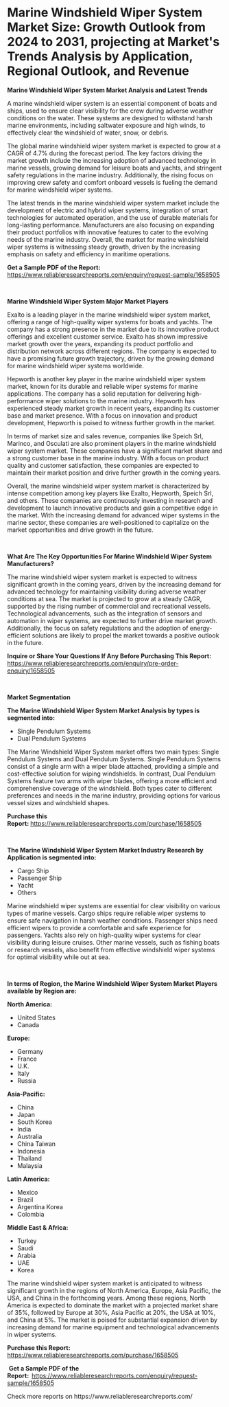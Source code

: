 <p><h1>Marine Windshield Wiper System Market Size: Growth Outlook from 2024 to 2031, projecting at Market's Trends Analysis by Application, Regional Outlook, and Revenue</h1></p><p><strong>Marine Windshield Wiper System Market Analysis and Latest Trends</strong></p>
<p><p>A marine windshield wiper system is an essential component of boats and ships, used to ensure clear visibility for the crew during adverse weather conditions on the water. These systems are designed to withstand harsh marine environments, including saltwater exposure and high winds, to effectively clear the windshield of water, snow, or debris.</p><p>The global marine windshield wiper system market is expected to grow at a CAGR of 4.7% during the forecast period. The key factors driving the market growth include the increasing adoption of advanced technology in marine vessels, growing demand for leisure boats and yachts, and stringent safety regulations in the marine industry. Additionally, the rising focus on improving crew safety and comfort onboard vessels is fueling the demand for marine windshield wiper systems.</p><p>The latest trends in the marine windshield wiper system market include the development of electric and hybrid wiper systems, integration of smart technologies for automated operation, and the use of durable materials for long-lasting performance. Manufacturers are also focusing on expanding their product portfolios with innovative features to cater to the evolving needs of the marine industry. Overall, the market for marine windshield wiper systems is witnessing steady growth, driven by the increasing emphasis on safety and efficiency in maritime operations.</p></p>
<p><strong>Get a Sample PDF of the Report:&nbsp;</strong> <a href="https://www.reliableresearchreports.com/enquiry/request-sample/1658505">https://www.reliableresearchreports.com/enquiry/request-sample/1658505</a></p>
<p>&nbsp;</p>
<p><strong>Marine Windshield Wiper System Major Market Players</strong></p>
<p><p>Exalto is a leading player in the marine windshield wiper system market, offering a range of high-quality wiper systems for boats and yachts. The company has a strong presence in the market due to its innovative product offerings and excellent customer service. Exalto has shown impressive market growth over the years, expanding its product portfolio and distribution network across different regions. The company is expected to have a promising future growth trajectory, driven by the growing demand for marine windshield wiper systems worldwide.</p><p>Hepworth is another key player in the marine windshield wiper system market, known for its durable and reliable wiper systems for marine applications. The company has a solid reputation for delivering high-performance wiper solutions to the marine industry. Hepworth has experienced steady market growth in recent years, expanding its customer base and market presence. With a focus on innovation and product development, Hepworth is poised to witness further growth in the market.</p><p>In terms of market size and sales revenue, companies like Speich Srl, Marinco, and Osculati are also prominent players in the marine windshield wiper system market. These companies have a significant market share and a strong customer base in the marine industry. With a focus on product quality and customer satisfaction, these companies are expected to maintain their market position and drive further growth in the coming years.</p><p>Overall, the marine windshield wiper system market is characterized by intense competition among key players like Exalto, Hepworth, Speich Srl, and others. These companies are continuously investing in research and development to launch innovative products and gain a competitive edge in the market. With the increasing demand for advanced wiper systems in the marine sector, these companies are well-positioned to capitalize on the market opportunities and drive growth in the future.</p></p>
<p>&nbsp;</p>
<p><strong>What Are The Key Opportunities For Marine Windshield Wiper System Manufacturers?</strong></p>
<p><p>The marine windshield wiper system market is expected to witness significant growth in the coming years, driven by the increasing demand for advanced technology for maintaining visibility during adverse weather conditions at sea. The market is projected to grow at a steady CAGR, supported by the rising number of commercial and recreational vessels. Technological advancements, such as the integration of sensors and automation in wiper systems, are expected to further drive market growth. Additionally, the focus on safety regulations and the adoption of energy-efficient solutions are likely to propel the market towards a positive outlook in the future.</p></p>
<p><strong>Inquire or Share Your Questions If Any Before Purchasing This Report:</strong> <a href="https://www.reliableresearchreports.com/enquiry/pre-order-enquiry/1658505">https://www.reliableresearchreports.com/enquiry/pre-order-enquiry/1658505</a></p>
<p>&nbsp;</p>
<p><strong>Market Segmentation</strong></p>
<p><strong>The Marine Windshield Wiper System Market Analysis by types is segmented into:</strong></p>
<p><ul><li>Single Pendulum Systems</li><li>Dual Pendulum Systems</li></ul></p>
<p><p>The Marine Windshield Wiper System market offers two main types: Single Pendulum Systems and Dual Pendulum Systems. Single Pendulum Systems consist of a single arm with a wiper blade attached, providing a simple and cost-effective solution for wiping windshields. In contrast, Dual Pendulum Systems feature two arms with wiper blades, offering a more efficient and comprehensive coverage of the windshield. Both types cater to different preferences and needs in the marine industry, providing options for various vessel sizes and windshield shapes.</p></p>
<p><strong>Purchase this Report:&nbsp;</strong><a href="https://www.reliableresearchreports.com/purchase/1658505">https://www.reliableresearchreports.com/purchase/1658505</a></p>
<p>&nbsp;</p>
<p><strong>The Marine Windshield Wiper System Market Industry Research by Application is segmented into:</strong></p>
<p><ul><li>Cargo Ship</li><li>Passenger Ship</li><li>Yacht</li><li>Others</li></ul></p>
<p><p>Marine windshield wiper systems are essential for clear visibility on various types of marine vessels. Cargo ships require reliable wiper systems to ensure safe navigation in harsh weather conditions. Passenger ships need efficient wipers to provide a comfortable and safe experience for passengers. Yachts also rely on high-quality wiper systems for clear visibility during leisure cruises. Other marine vessels, such as fishing boats or research vessels, also benefit from effective windshield wiper systems for optimal visibility while out at sea.</p></p>
<p>&nbsp;</p>
<p><strong>In terms of Region, the Marine Windshield Wiper System Market Players available by Region are:</strong></p>
<p>
    <p> <strong> North America: </strong>
        <ul>
            <li>United States</li>
            <li>Canada</li>
        </ul>
        </p> 
    <p> <strong> Europe: </strong>
        <ul>
            <li>Germany</li>
            <li>France</li>
            <li>U.K.</li>
            <li>Italy</li>
            <li>Russia</li>
        </ul>
        </p> 
    <p> <strong> Asia-Pacific: </strong>
        <ul>
            <li>China</li>
            <li>Japan</li>
            <li>South Korea</li>
            <li>India</li>
            <li>Australia</li>
            <li>China Taiwan</li>
            <li>Indonesia</li>
            <li>Thailand</li>
            <li>Malaysia</li>
        </ul>
        </p> 
    <p> <strong> Latin America: </strong>
        <ul>
            <li>Mexico</li>
            <li>Brazil</li>
            <li>Argentina Korea</li>
            <li>Colombia</li>
        </ul>
        </p> 
    <p> <strong> Middle East & Africa: </strong>
        <ul>
            <li>Turkey</li>
            <li>Saudi</li>
            <li>Arabia</li>
            <li>UAE</li>
            <li>Korea</li>
        </ul>
    </p>
    </p>
<p><p>The marine windshield wiper system market is anticipated to witness significant growth in the regions of North America, Europe, Asia Pacific, the USA, and China in the forthcoming years. Among these regions, North America is expected to dominate the market with a projected market share of 35%, followed by Europe at 30%, Asia Pacific at 20%, the USA at 10%, and China at 5%. The market is poised for substantial expansion driven by increasing demand for marine equipment and technological advancements in wiper systems.</p></p>
<p><strong>Purchase this Report: </strong><a href="https://www.reliableresearchreports.com/purchase/1658505">https://www.reliableresearchreports.com/purchase/1658505</a></p>
<p>&nbsp;<strong>Get a Sample PDF of the Report:&nbsp;&nbsp;</strong><a href="https://www.reliableresearchreports.com/enquiry/request-sample/1658505">https://www.reliableresearchreports.com/enquiry/request-sample/1658505</a></p>
<p><strong></strong></p>
<p>Check more reports on https://www.reliableresearchreports.com/</p>